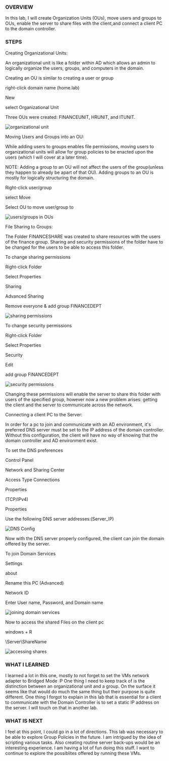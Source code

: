 ### OVERVIEW

In this lab, I will create Organization Units (OUs), move users and groups to OUs, enable the server to share files with the client,and connect a client PC to the domain controller.

### STEPS

Creating Organizational Units:

An organizational unit is like a folder within AD which allows an admin to logically organize the users, groups, and computers in the domain.

Creating an OU is similar to creating a user or group

right-click domain name (home.lab)

New

select Organizational Unit

Three OUs were created: FINANCEUNIT, HRUNIT, and ITUNIT.

![organizational unit](screenshots/15.PNG)

Moving Users and Groups into an OU:

While adding users to groups enables file permissions, moving users to organizational units will allow for group policies to be enacted upon the users (which I will cover at a later time).

NOTE: Adding a group to an OU will not affect the users of the group(unless they happen to already be apart of that OU). Adding groups to an OU is mostly for logically structuring the domain. 

Right-click user/group

select Move

Select OU to move user/group to 

![users/groups in OUs](screenshots/16.PNG)

File Sharing to Groups:

The Folder FINANCESHARE was created to share resources with the users of the finance group. Sharing and security permissions of the folder have to be changed for the users to be able to access this folder.

To change sharing permissions

Right-click Folder

Select Properties

Sharing

Advanced Sharing

Remove everyone & add group FINANCEDEPT

![sharing permissions](screenshots/19.PNG)

To change security permissions

Right-click Folder

Select Properties

Security

Edit

add group FINANCEDEPT

![security permissions](screenshots/24.PNG)

Changing these permissions will enable the server to share this folder with users of the specified group, however now a new problem arises: getting the client and the server to communicate across the network. 

Connecting a client PC to the Server:

In order for a pc to join and communicate with an AD environment, it's preferred DNS server must be set to the IP address of the domain controller. Without this configuration, the client will have no way of knowing that the domain controller and AD environment exist. 

To set the DNS preferences

Control Panel

Network and Sharing Center

Access Type Connections

Properties

(TCP/IPv4)

Properties

Use the following DNS server addresses:(Server_IP)

![DNS Config](screenshots/25.PNG)

Now with the DNS server properly configured, the client can join the domain offered by the server.

To join Domain Services

Settings

about

Rename this PC (Advanced)

Network ID

Enter User name, Password, and Domain name

![joining domain services](screenshots/26.PNG)

Now to access the shared Files on the client pc

windows + R

\\Server\ShareName

![accessing shares](screenshots/27.PNG)

### WHAT I LEARNED

I learned a lot in this one, mostly to not forget to set the VMs network adapter to Bridged Mode :P One thing I need to keep track of is the distinction between an organizational unit and a group. On the surface it seems like that would do much the same thing but their purpose is quite different. One thing I forgot to explain in this lab that is essential for a client to communicate with the Domain Controller is to set a static IP address on the server. I will touch on that in another lab. 

### WHAT IS NEXT

I feel at this point, I could go in a lot of directions. This lab was necessary to be able to explore Group Policies in the future. I am intrigued by the idea of scripting various tasks. Also creating routine server back-ups would be an interesting experience. I am having a lot of fun doing this stuff. I want to continue to explore the possiblites offered by running these VMs. 
